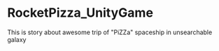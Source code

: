 # RocketPizza_UnityGame
 This is story about awesome trip of "PiZZa" spaceship in unsearchable galaxy
